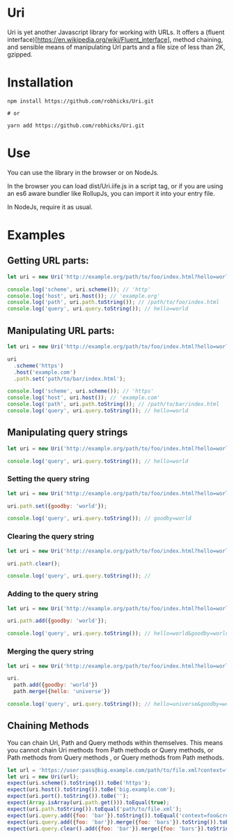 Uri
===

Uri is yet another Javascript library for working with URLs. It offers a (fluent interface)[https://en.wikipedia.org/wiki/Fluent_interface],
method chaining, and sensible means of manipulating Url parts and a file size of less than 2K, gzipped.

# Installation

```shell
npm install https://github.com/robhicks/Uri.git

# or

yarn add https://github.com/robhicks/Uri.git

```

# Use

You can use the library in the browser or on NodeJs.

In the browser you can load dist/Uri.iife.js in
a script tag, or if you are using an es6 aware bundler like RollupJs, you can import it into your
entry file.

In NodeJs, require it as usual.

# Examples

## Getting URL parts:

```JavaScript
let uri = new Uri('http://example.org/path/to/foo/index.html?hello=world');

console.log('scheme', uri.scheme()); // 'http'
console.log('host', uri.host()); // 'example.org'
console.log('path', uri.path.toString()); // /path/to/foo/index.html
console.log('query', uri.query.toString()); // hello=world
```

## Manipulating URL parts:

```JavaScript
let uri = new Uri('http://example.org/path/to/foo/index.html?hello=world');

uri
  .scheme('https')
  .host('example.com')
  .path.set('path/to/bar/index.html');

console.log('scheme', uri.scheme()); // 'https'
console.log('host', uri.host()); // 'example.com'
console.log('path', uri.path.toString()); // /path/to/bar/index.html
console.log('query', uri.query.toString()); // hello=world
```

## Manipulating query strings

```JavaScript
let uri = new Uri('http://example.org/path/to/foo/index.html?hello=world');

console.log('query', uri.query.toString()); // hello=world
```

### Setting the query string

```JavaScript
let uri = new Uri('http://example.org/path/to/foo/index.html?hello=world');

uri.path.set({goodby: 'world'});

console.log('query', uri.query.toString()); // goodby=world

```

### Clearing the query string

```JavaScript
let uri = new Uri('http://example.org/path/to/foo/index.html?hello=world');

uri.path.clear();

console.log('query', uri.query.toString()); //
```

### Adding to the query string

```JavaScript
let uri = new Uri('http://example.org/path/to/foo/index.html?hello=world');

uri.path.add({goodby: 'world'});

console.log('query', uri.query.toString()); // hello=world&goodby=world

```

### Merging the query string

```JavaScript
let uri = new Uri('http://example.org/path/to/foo/index.html?hello=world');

uri.
  path.add({goodby: 'world'})
  path.merge({hello: 'universe'})

console.log('query', uri.query.toString()); // hello=universe&goodby=world

```

## Chaining Methods

You can chain Uri, Path and Query methods within themselves. This means you cannot chain
Uri methods from Path methods or Query methods, or Path methods from Query methods , or
Query methods from Path methods.

```Javascript
let url = 'https://user:pass@big.example.com/path/to/file.xml?context=foo&credentials=bar';
let uri = new Uri(url);
expect(uri.scheme().toString()).toBe('https');
expect(uri.host().toString()).toBe('big.example.com');
expect(uri.port().toString()).toBe('');
expect(Array.isArray(uri.path.get())).toEqual(true);
expect(uri.path.toString()).toEqual('path/to/file.xml');
expect(uri.query.add({foo: 'bar'}).toString()).toEqual('context=foo&credentials=bar&foo=bar')
expect(uri.query.add({foo: 'bar'}).merge({foo: 'bars'}).toString()).toEqual('context=foo&credentials=bar&foo=bars')
expect(uri.query.clear().add({foo: 'bar'}).merge({foo: 'bars'}).toString()).toEqual('foo=bars')
```
